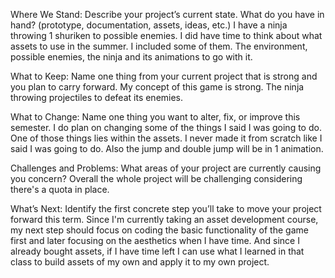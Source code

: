 Where We Stand: Describe your project’s current state. What do you have in hand? (prototype, documentation, assets, ideas, etc.)
I have a ninja throwing 1 shuriken to possible enemies. I did have time to think about what assets to use in the summer. I included some of them. The environment, possible enemies, the ninja and its animations to go with it.
 
What to Keep: Name one thing from your current project that is strong and you plan to carry forward.
My concept of this game is strong. The ninja throwing projectiles to defeat its enemies. 

What to Change: Name one thing you want to alter, fix, or improve this semester.
I do plan on changing some of the things I said I was going to do. One of those things lies within the assets.
I never made it from scratch like I said I was going to do. Also the jump and double jump will be in 1 animation.

Challenges and Problems: What areas of your project are currently causing you concern?
Overall the whole project will be challenging considering there's a quota in place.

What’s Next: Identify the first concrete step you’ll take to move your project forward this term.
Since I'm currently taking an asset development course, my next step should focus on coding the basic functionality of the game first and later focusing on the aesthetics when I have time.
And since I already bought assets, if I have time left I can use what I learned in that class to build assets of my own and apply it to my own project.
